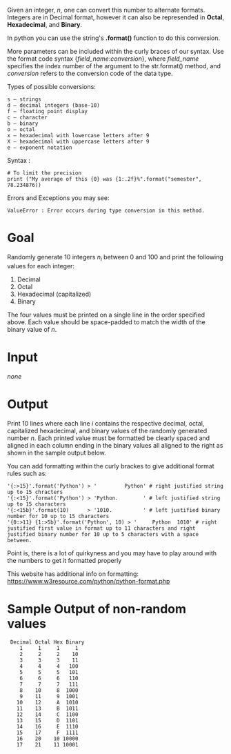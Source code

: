 Given an integer, *n*, one can convert this number to alternate formats. Integers are in Decimal format, 
however it can also be represended in **Octal**, **Hexadecimal**, and **Binary**. 

In python you can use the string's **.format()** function to do this conversion.

More parameters can be included within the curly braces of our syntax. Use the format code syntax {*field_name*:*conversion*}, where *field_name* specifies the index number of the argument to the str.format() method, and *conversion* refers to the conversion code of the data type.

Types of possible conversions:
```
s – strings
d – decimal integers (base-10)
f – floating point display
c – character
b – binary
o – octal
x – hexadecimal with lowercase letters after 9
X – hexadecimal with uppercase letters after 9
e – exponent notation
```

Syntax :
```
# To limit the precision 
print ("My average of this {0} was {1:.2f}%".format("semester", 78.234876))
```

Errors and Exceptions you may see:
```
ValueError : Error occurs during type conversion in this method.
```

# Goal
Randomly generate 10 integers *n<sub>i</sub>* between 0 and 100 and print the following values for each integer:
1. Decimal
2. Octal
3. Hexadecimal (capitalized)
4. Binary

The four values must be printed on a single line in the order specified above. Each value should be space-padded to match the width of the binary value of *n*.

# Input
*none*

# Output
Print 10 lines where each line *i* contains the respective decimal, octal, capitalized hexadecimal, and binary values of the randomly generated number *n*. Each printed value must be formatted be clearly spaced and aligned in each column ending in the binary values all aligned to the right as shown in the sample output below.

You can add formatting within the curly brackes to give additional format rules such as:
```
'{:>15}'.format('Python') > '         Python' # right justified string up to 15 chracters 
'{:<15}'.format('Python') > 'Python.        ' # left justified string up to 15 characters
'{:<15b}'.format(10)      > '1010.          ' # left justified binary number for 10 up to 15 characters
'{0:>11} {1:>5b}'.format('Python', 10) > '     Python  1010' # right justified first value in format up to 11 characters and right justified binary number for 10 up to 5 characters with a space between.
```

Point is, there is a lot of quirkyness and you may have to play around with the numbers to get it formatted properly

This website has additional info on formatting: https://www.w3resource.com/python/python-format.php

# Sample Output of non-random values
```
 Decimal Octal Hex Binary
    1     1     1     1
    2     2     2    10
    3     3     3    11
    4     4     4   100
    5     5     5   101
    6     6     6   110
    7     7     7   111
    8    10     8  1000
    9    11     9  1001
   10    12     A  1010
   11    13     B  1011
   12    14     C  1100
   13    15     D  1101
   14    16     E  1110
   15    17     F  1111
   16    20    10 10000
   17    21    11 10001
   ```
